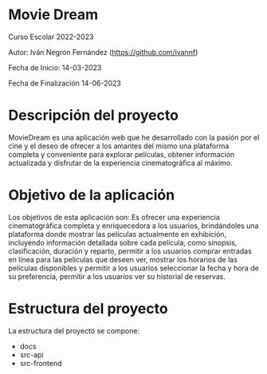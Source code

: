 # Movie Dream

Curso Escolar 2022-2023

Autor: Iván Negrón Fernández (https://github.com/ivannf)

Fecha de Inicio: 14-03-2023

Fecha de Finalización 14-06-2023

# Descripción del proyecto

MovieDream es una aplicación web que he desarrollado con la pasión por el cine y el deseo de ofrecer a los amantes del mismo una plataforma completa y conveniente para explorar películas, obtener información actualizada y disfrutar de la experiencia cinematográfica al máximo.

# Objetivo de la aplicación

Los objetivos de esta aplicación son:
Es ofrecer una experiencia cinematográfica completa y enriquecedora a los usuarios, brindándoles una plataforma donde mostrar las películas actualmente en exhibición, incluyendo información detallada sobre cada película, como sinopsis, clasificación, duración y reparto, permitir a los usuarios comprar entradas en línea para las películas que deseen ver, mostrar los horarios de las películas disponibles y permitir a los usuarios seleccionar la fecha y hora de su preferencia, permitir a los usuarios ver su historial de reservas.

# Estructura del proyecto

La estructura del proyecto se compone:

- docs
- src-api
- src-frontend


